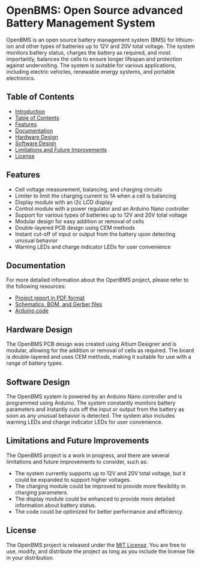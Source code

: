 # OpenBMS: Open Source advanced Battery Management System

OpenBMS is an open source battery management system (BMS) for lithium-ion and other types of batteries up to 12V and 20V total voltage. The system monitors battery status, charges the battery as required, and most importantly, balances the cells to ensure longer lifespan and protection against undervolting. The system is suitable for various applications, including electric vehicles, renewable energy systems, and portable electronics.

## Table of Contents

- [Introduction](#openbms-open-source-battery-management-system)
- [Table of Contents](#table-of-contents)
- [Features](#features)
- [Documentation](#documentation)
- [Hardware Design](#hardware-design)
- [Software Design](#software-design)
- [Limitations and Future Improvements](#limitations-and-future-improvements)
- [License](#license)

## Features

- Cell voltage measurement, balancing, and charging circuits
- Limiter to limit the charging current to 1A when a cell is balancing
- Display module with an i2c LCD display
- Control module with a power regulator and an Arduino Nano controller
- Support for various types of batteries up to 12V and 20V total voltage
- Modular design for easy addition or removal of cells
- Double-layered PCB design using CEM methods
- Instant cut-off of input or output from the battery upon detecting unusual behavior
- Warning LEDs and charge indicator LEDs for user convenience

## Documentation

For more detailed information about the OpenBMS project, please refer to the following resources:

- [Project report in PDF format](https://github.com/kayoumdjedidi/OpenBMS-advanced-battery-management-system/blob/main/Documents/Report.pdf)
- [Schematics, BOM, and Gerber files](https://github.com/kayoumdjedidi/OpenBMS-advanced-battery-management-system/tree/main/Hardware/PCB)
- [Arduino code](https://github.com/kayoumdjedidi/OpenBMS-advanced-battery-management-system/tree/main/Software/Arduino)

## Hardware Design

The OpenBMS PCB design was created using Altium Designer and is modular, allowing for the addition or removal of cells as required. The board is double-layered and uses CEM methods, making it suitable for use with a range of battery types.

## Software Design

The OpenBMS system is powered by an Arduino Nano controller and is programmed using Arduino. The system constantly monitors battery parameters and instantly cuts off the input or output from the battery as soon as any unusual behavior is detected. The system also includes warning LEDs and charge indicator LEDs for user convenience.

## Limitations and Future Improvements

The OpenBMS project is a work in progress, and there are several limitations and future improvements to consider, such as:

- The system currently supports up to 12V and 20V total voltage, but it could be expanded to support higher voltages.
- The charging module could be improved to provide more flexibility in charging parameters.
- The display module could be enhanced to provide more detailed information about battery status.
- The code could be optimized for better performance and efficiency.

## License

The OpenBMS project is released under the [MIT License](https://github.com/kayoumdjedidi/OpenBMS-advanced-battery-management-system/blob/main/LICENSE). You are free to use, modify, and distribute the project as long as you include the license file in your distribution.

